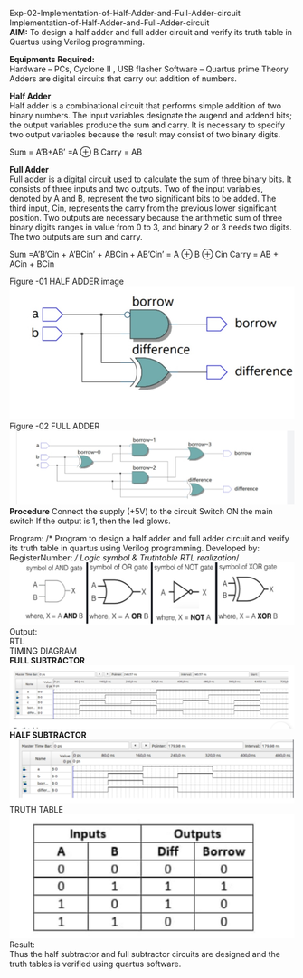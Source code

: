 Exp-02-Implementation-of-Half-Adder-and-Full-Adder-circuit
Implementation-of-Half-Adder-and-Full-Adder-circuit
<br> **AIM:**
To design a half adder and full adder circuit and verify its truth table in Quartus using Verilog programming.

**Equipments Required:**<br>
Hardware – PCs, Cyclone II , USB flasher Software – Quartus prime Theory Adders are digital circuits that carry out addition of numbers.

**Half Adder**<br>
Half adder is a combinational circuit that performs simple addition of two binary numbers. The input variables designate the augend and addend bits; the output variables produce the sum and carry. It is necessary to specify two output variables because the result may consist of two binary digits.

Sum = A’B+AB’ =A ⊕ B Carry = AB

**Full Adder**<br>
Full adder is a digital circuit used to calculate the sum of three binary bits. It consists of three inputs and two outputs. Two of the input variables, denoted by A and B, represent the two significant bits to be added. The third input, Cin, represents the carry from the previous lower significant position. Two outputs are necessary because the arithmetic sum of three binary digits ranges in value from 0 to 3, and binary 2 or 3 needs two digits. The two outputs are sum and carry.

Sum =A’B’Cin + A’BCin’ + ABCin + AB’Cin’ = A ⊕ B ⊕ Cin Carry = AB + ACin + BCin



Figure -01 HALF ADDER
image
![](https://github.com/yuvasri2005/subtractor/blob/51d2d9fe8db940cba556315b8c3bf1b9b4f3ebc1/Images/IMG_20230416_125941.jpg
) 
Figure -02 FULL ADDER
![](https://github.com/yuvasri2005/subtractor/blob/376244a8834bd649440d26fae4c8ddc1a37aff5d/Images/IMG_20230416_125957.jpg) 
**Procedure**
Connect the supply (+5V) to the circuit Switch ON the main switch If the output is 1, then the led glows.

Program: /* Program to design a half adder and full adder circuit and verify its truth table in quartus using Verilog programming. Developed by: RegisterNumber:
*/ Logic symbol & Truthtable RTL realization*/
![](https://github.com/yuvasri2005/subtractor/blob/0b7dd4712ae66381488762aab68e1b2de05c5b4d/Images/IMG_20230416_125920.jpg) 
Output:<br>
RTL<br>
TIMING DIAGRAM<br>
 **FULL SUBTRACTOR** <br>![](https://github.com/yuvasri2005/subtractor/blob/0b7dd4712ae66381488762aab68e1b2de05c5b4d/Images/IMG_20230416_130122.jpg)
**HALF SUBTRACTOR**
![](https://github.com/yuvasri2005/subtractor/blob/0b7dd4712ae66381488762aab68e1b2de05c5b4d/Images/IMG_20230416_130049.jpg) 
TRUTH TABLE<br>
![](https://github.com/yuvasri2005/subtractor/blob/0b7dd4712ae66381488762aab68e1b2de05c5b4d/Images/IMG_20230416_130155.jpg) 
Result:<br>
 Thus the half subtractor and full subtractor circuits are designed and the truth tables is
verified using quartus software.
